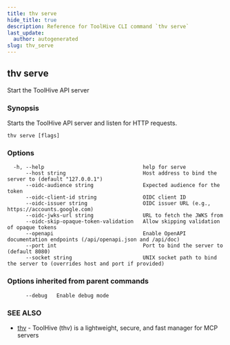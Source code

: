 ```yaml
---
title: thv serve
hide_title: true
description: Reference for ToolHive CLI command `thv serve`
last_update:
  author: autogenerated
slug: thv_serve
---
```


## thv serve

Start the ToolHive API server

### Synopsis

Starts the ToolHive API server and listen for HTTP requests.

```
thv serve [flags]
```

### Options

```
  -h, --help                                help for serve
      --host string                         Host address to bind the server to (default "127.0.0.1")
      --oidc-audience string                Expected audience for the token
      --oidc-client-id string               OIDC client ID
      --oidc-issuer string                  OIDC issuer URL (e.g., https://accounts.google.com)
      --oidc-jwks-url string                URL to fetch the JWKS from
      --oidc-skip-opaque-token-validation   Allow skipping validation of opaque tokens
      --openapi                             Enable OpenAPI documentation endpoints (/api/openapi.json and /api/doc)
      --port int                            Port to bind the server to (default 8080)
      --socket string                       UNIX socket path to bind the server to (overrides host and port if provided)
```

### Options inherited from parent commands

```
      --debug   Enable debug mode
```

### SEE ALSO

* [thv](thv.md)	 - ToolHive (thv) is a lightweight, secure, and fast manager for MCP servers


